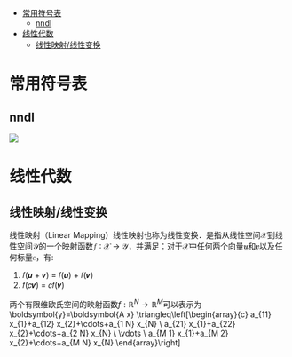 <!-- TOC -->

- [常用符号表](#常用符号表)
  - [nndl](#nndl)
- [线性代数](#线性代数)
  - [线性映射/线性变换](#线性映射线性变换)

<!-- /TOC -->
# 常用符号表
## nndl
![](https://raw.githubusercontent.com/bailingnan/PicGo/master/20200406222643.png)
# 线性代数
## 线性映射/线性变换
线性映射（Linear Mapping）线性映射也称为线性变换．是指从线性空间𝒳到线性空间𝒴的一个映射函数𝑓 ∶ 𝒳 → 𝒴，并满足：对于𝒳中任何两个向量𝒖和𝒗以及任何标量𝑐，有:

1. 𝑓(𝒖 + 𝒗) = 𝑓(𝒖) + 𝑓(𝒗)
2. 𝑓(𝑐𝒗) = 𝑐𝑓(𝒗)

两个有限维欧氏空间的映射函数$f: \mathbb{R}^{N} \rightarrow \mathbb{R}^{M}$可以表示为
\boldsymbol{y}=\boldsymbol{A x} \triangleq\left[\begin{array}{c}
a_{11} x_{1}+a_{12} x_{2}+\cdots+a_{1 N} x_{N} \\
a_{21} x_{1}+a_{22} x_{2}+\cdots+a_{2 N} x_{N} \\
\vdots \\
a_{M 1} x_{1}+a_{M 2} x_{2}+\cdots+a_{M N} x_{N}
\end{array}\right]

